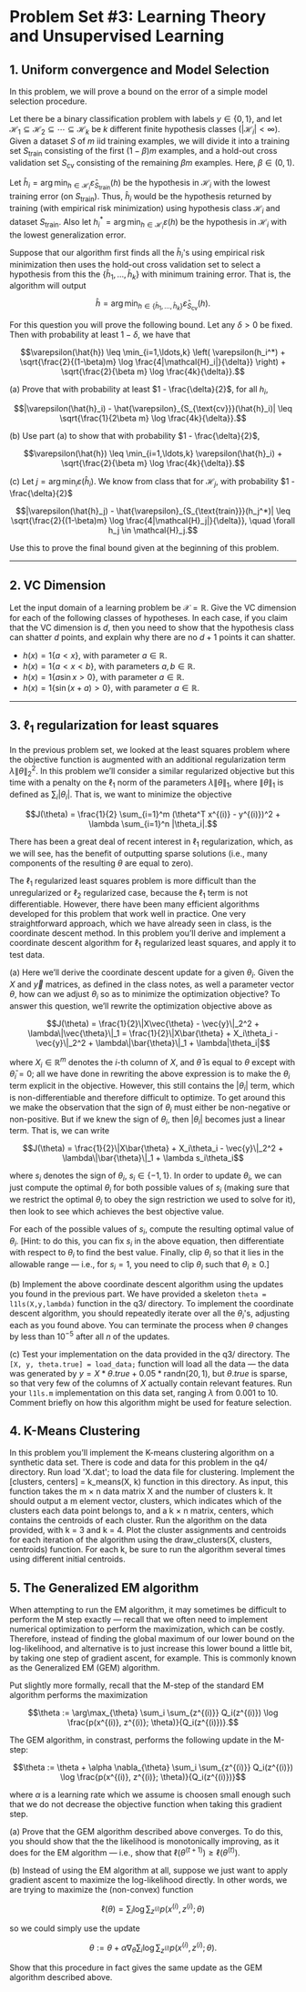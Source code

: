 # Problem Set #3: Learning Theory and Unsupervised Learning


## 1. **Uniform convergence and Model Selection**

In this problem, we will prove a bound on the error of a simple model selection procedure.

Let there be a binary classification problem with labels $`y \in \{0, 1\}`$, and let $`\mathcal{H}_1 \subseteq \mathcal{H}_2 \subseteq \cdots \subseteq \mathcal{H}_k`$ be $`k`$ different finite hypothesis classes ($`|\mathcal{H}_i| < \infty`$). Given a dataset $`S`$ of $`m`$ iid training examples, we will divide it into a training set $`S_{\text{train}}`$ consisting of the first $`(1-\beta)m`$ examples, and a hold-out cross validation set $`S_{\text{cv}}`$ consisting of the remaining $`\beta m`$ examples. Here, $`\beta \in (0, 1)`$.

Let $`\hat{h}_i = \arg\min_{h \in \mathcal{H}_i} \hat{\varepsilon}_{S_{\text{train}}}(h)`$ be the hypothesis in $`\mathcal{H}_i`$ with the lowest training error (on $`S_{\text{train}}`$). Thus, $`\hat{h}_i`$ would be the hypothesis returned by training (with empirical risk minimization) using hypothesis class $`\mathcal{H}_i`$ and dataset $`S_{\text{train}}`$. Also let $`h_i^* = \arg\min_{h \in \mathcal{H}_i} \varepsilon(h)`$ be the hypothesis in $`\mathcal{H}_i`$ with the lowest generalization error.

Suppose that our algorithm first finds all the $`\hat{h}_i`$'s using empirical risk minimization then uses the hold-out cross validation set to select a hypothesis from this the $`\{\hat{h}_1, \ldots, \hat{h}_k\}`$ with minimum training error. That is, the algorithm will output

```math
\hat{h} = \arg\min_{h \in \{\hat{h}_1, \ldots, \hat{h}_k\}} \hat{\varepsilon}_{S_{\text{cv}}}(h).
```

For this question you will prove the following bound. Let any $`\delta > 0`$ be fixed. Then with probability at least $`1 - \delta`$, we have that

```math
\varepsilon(\hat{h}) \leq \min_{i=1,\ldots,k} \left( \varepsilon(h_i^*) + \sqrt{\frac{2}{(1-\beta)m} \log \frac{4|\mathcal{H}_i|}{\delta}} \right) + \sqrt{\frac{2}{\beta m} \log \frac{4k}{\delta}}.
```

(a) Prove that with probability at least $`1 - \frac{\delta}{2}`$, for all $`h_i`$,

```math
|\varepsilon(\hat{h}_i) - \hat{\varepsilon}_{S_{\text{cv}}}(\hat{h}_i)| \leq \sqrt{\frac{1}{2\beta m} \log \frac{4k}{\delta}}.
```

(b) Use part (a) to show that with probability $`1 - \frac{\delta}{2}`$,

```math
\varepsilon(\hat{h}) \leq \min_{i=1,\ldots,k} \varepsilon(\hat{h}_i) + \sqrt{\frac{2}{\beta m} \log \frac{4k}{\delta}}.
```

(c) Let $`j = \arg\min_i \varepsilon(\hat{h}_i)`$. We know from class that for $`\mathcal{H}_j`$, with probability $`1 - \frac{\delta}{2}`$

```math
|\varepsilon(\hat{h}_j) - \hat{\varepsilon}_{S_{\text{train}}}(h_j^*)| \leq \sqrt{\frac{2}{(1-\beta)m} \log \frac{4|\mathcal{H}_j|}{\delta}}, \quad \forall h_j \in \mathcal{H}_j.
```

Use this to prove the final bound given at the beginning of this problem.

---

## 2. **VC Dimension**

Let the input domain of a learning problem be $`\mathcal{X} = \mathbb{R}`$. Give the VC dimension for each of the following classes of hypotheses. In each case, if you claim that the VC dimension is $`d`$, then you need to show that the hypothesis class can shatter $`d`$ points, and explain why there are no $`d+1`$ points it can shatter.

- $`h(x) = 1\{a < x\}`$, with parameter $`a \in \mathbb{R}`$.
- $`h(x) = 1\{a < x < b\}`$, with parameters $`a, b \in \mathbb{R}`$.
- $`h(x) = 1\{a \sin x > 0\}`$, with parameter $`a \in \mathbb{R}`$.
- $`h(x) = 1\{\sin(x + a) > 0\}`$, with parameter $`a \in \mathbb{R}`$.

---

## 3. **$`\ell_1`$ regularization for least squares**

In the previous problem set, we looked at the least squares problem where the objective function is augmented with an additional regularization term $`\lambda\|\theta\|_2^2`$. In this problem we’ll consider a similar regularized objective but this time with a penalty on the $`\ell_1`$ norm of the parameters $`\lambda\|\theta\|_1`$, where $`\|\theta\|_1`$ is defined as $`\sum_i |\theta_i|`$. That is, we want to minimize the objective

```math
J(\theta) = \frac{1}{2} \sum_{i=1}^m (\theta^T x^{(i)} - y^{(i)})^2 + \lambda \sum_{i=1}^n |\theta_i|.
```

There has been a great deal of recent interest in $`\ell_1`$ regularization, which, as we will see, has the benefit of outputting sparse solutions (i.e., many components of the resulting $`\theta`$ are equal to zero).

The $`\ell_1`$ regularized least squares problem is more difficult than the unregularized or $`\ell_2`$ regularized case, because the $`\ell_1`$ term is not differentiable. However, there have been many efficient algorithms developed for this problem that work well in practice. One very straightforward approach, which we have already seen in class, is the coordinate descent method. In this problem you’ll derive and implement a coordinate descent algorithm for $`\ell_1`$ regularized least squares, and apply it to test data.

(a) Here we’ll derive the coordinate descent update for a given $`\theta_i`$. Given the $`X`$ and $`\vec{y}`$ matrices, as defined in the class notes, as well a parameter vector $`\theta`$, how can we adjust $`\theta_i`$ so as to minimize the optimization objective? To answer this question, we’ll rewrite the optimization objective above as

```math
J(\theta) = \frac{1}{2}\|X\vec{\theta} - \vec{y}\|_2^2 + \lambda\|\vec{\theta}\|_1 = \frac{1}{2}\|X\bar{\theta} + X_i\theta_i - \vec{y}\|_2^2 + \lambda\|\bar{\theta}\|_1 + \lambda|\theta_i|
```

where $`X_i \in \mathbb{R}^m`$ denotes the $`i`$-th column of $`X`$, and $`\bar{\theta}`$ is equal to $`\theta`$ except with $`\bar{\theta}_i = 0`$; all we have done in rewriting the above expression is to make the $`\theta_i`$ term explicit in the objective. However, this still contains the $`|\theta_i|`$ term, which is non-differentiable and therefore difficult to optimize. To get around this we make the observation that the sign of $`\theta_i`$ must either be non-negative or non-positive. But if we knew the sign of $`\theta_i`$, then $`|\theta_i|`$ becomes just a linear term. That is, we can write

```math
J(\theta) = \frac{1}{2}\|X\bar{\theta} + X_i\theta_i - \vec{y}\|_2^2 + \lambda\|\bar{\theta}\|_1 + \lambda s_i\theta_i
```

where $`s_i`$ denotes the sign of $`\theta_i`$, $`s_i \in \{-1, 1\}`$. In order to update $`\theta_i`$, we can just compute the optimal $`\theta_i`$ for both possible values of $`s_i`$ (making sure that we restrict the optimal $`\theta_i`$ to obey the sign restriction we used to solve for it), then look to see which achieves the best objective value.

For each of the possible values of $`s_i`$, compute the resulting optimal value of $`\theta_i`$. [Hint: to do this, you can fix $`s_i`$ in the above equation, then differentiate with respect to $`\theta_i`$ to find the best value. Finally, clip $`\theta_i`$ so that it lies in the allowable range — i.e., for $`s_i = 1`$, you need to clip $`\theta_i`$ such that $`\theta_i \geq 0`$.]

(b) Implement the above coordinate descent algorithm using the updates you found in the previous part. We have provided a skeleton `theta = l1ls(X,y,lambda)` function in the q3/ directory. To implement the coordinate descent algorithm, you should repeatedly iterate over all the $`\theta_i`$'s, adjusting each as you found above. You can terminate the process when $`\theta`$ changes by less than $`10^{-5}`$ after all $`n`$ of the updates.

(c) Test your implementation on the data provided in the q3/ directory. The `[X, y, theta.true] = load_data;` function will load all the data — the data was generated by $`y = X*\theta.true + 0.05*\text{randn}(20,1)`$, but $`\theta.true`$ is sparse, so that very few of the columns of $`X`$ actually contain relevant features. Run your `l1ls.m` implementation on this data set, ranging $`\lambda`$ from 0.001 to 10. Comment briefly on how this algorithm might be used for feature selection.


## 4. **K-Means Clustering**

In this problem you’ll implement the K-means clustering algorithm on a synthetic data set. There is code and data for this problem in the q4/ directory. Run load 'X.dat'; to load the data file for clustering. Implement the [clusters, centers] = k_means(X, k) function in this directory. As input, this function takes the m × n data matrix X and the number of clusters k. It should output a m element vector, clusters, which indicates which of the clusters each data point belongs to, and a k × n matrix, centers, which contains the centroids of each cluster. Run the algorithm on the data provided, with k = 3 and k = 4. Plot the cluster assignments and centroids for each iteration of the algorithm using the draw_clusters(X, clusters, centroids) function. For each k, be sure to run the algorithm several times using different initial centroids.

## 5. **The Generalized EM algorithm**

When attempting to run the EM algorithm, it may sometimes be difficult to perform the M step exactly — recall that we often need to implement numerical optimization to perform the maximization, which can be costly. Therefore, instead of finding the global maximum of our lower bound on the log-likelihood, and alternative is to just increase this lower bound a little bit, by taking one step of gradient ascent, for example. This is commonly known as the Generalized EM (GEM) algorithm.

Put slightly more formally, recall that the M-step of the standard EM algorithm performs the maximization

```math
\theta := \arg\max_{\theta} \sum_i \sum_{z^{(i)}} Q_i(z^{(i)}) \log \frac{p(x^{(i)}, z^{(i)}; \theta)}{Q_i(z^{(i)})}.
```

The GEM algorithm, in constrast, performs the following update in the M-step:

```math
\theta := \theta + \alpha \nabla_{\theta} \sum_i \sum_{z^{(i)}} Q_i(z^{(i)}) \log \frac{p(x^{(i)}, z^{(i)}; \theta)}{Q_i(z^{(i)})}
```

where $`\alpha`$ is a learning rate which we assume is choosen small enough such that we do not decrease the objective function when taking this gradient step.

(a) Prove that the GEM algorithm described above converges. To do this, you should show that the the likelihood is monotonically improving, as it does for the EM algorithm — i.e., show that $`\ell(\theta^{(t+1)}) \geq \ell(\theta^{(t)})`$.

(b) Instead of using the EM algorithm at all, suppose we just want to apply gradient ascent to maximize the log-likelihood directly. In other words, we are trying to maximize the (non-convex) function

```math
\ell(\theta) = \sum_i \log \sum_{z^{(i)}} p(x^{(i)}, z^{(i)}; \theta)
```

so we could simply use the update

```math
\theta := \theta + \alpha \nabla_{\theta} \sum_i \log \sum_{z^{(i)}} p(x^{(i)}, z^{(i)}; \theta).
```

Show that this procedure in fact gives the same update as the GEM algorithm described above.

